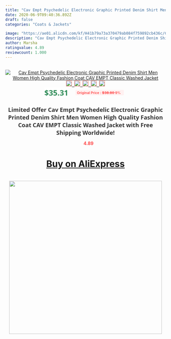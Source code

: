 ```yaml
---
title: "Cav Empt Psychedelic Electronic Graphic Printed Denim Shirt Men Women High Quality Fashion Coat CAV EMPT Classic Washed Jacket"
date: 2020-06-9T09:40:36.892Z
draft: false
categories: "Coats & Jackets"

image: "https://ae01.alicdn.com/kf/H41b79a73a370479ab084f759892cb436c/Cav-Empt-Psychedelic-Electronic-Graphic-Printed-Denim-Shirt-Men-Women-High-Quality-Fashion-Coat-CAV-EMPT.jpg"
description: "Cav Empt Psychedelic Electronic Graphic Printed Denim Shirt Men Women High Quality Fashion Coat CAV EMPT Classic Washed Jacket"
author: Marsha
ratingvalue: 4.89
reviewcount: 1.000
---
```

<br>
<div style="text-align: center;">
<a href="https://s.click.aliexpress.com/e/_AULji5" target="_blank" rel="nofollow noopener noreferrer"><img alt="Cav Empt Psychedelic Electronic Graphic Printed Denim Shirt Men Women High Quality Fashion Coat CAV EMPT Classic Washed Jacket" class="magnifier-image" src="https://ae01.alicdn.com/kf/H41b79a73a370479ab084f759892cb436c/Cav-Empt-Psychedelic-Electronic-Graphic-Printed-Denim-Shirt-Men-Women-High-Quality-Fashion-Coat-CAV-EMPT.jpg_640x640.jpg">
<br>
<img style="border:1px solid salmon" src="https://ae01.alicdn.com/kf/H41b79a73a370479ab084f759892cb436c/Cav-Empt-Psychedelic-Electronic-Graphic-Printed-Denim-Shirt-Men-Women-High-Quality-Fashion-Coat-CAV-EMPT.jpg_120x120.jpg">&nbsp;&nbsp;<img style="border:1px solid salmon" src="https://ae01.alicdn.com/kf/H55e728ff69604ad4a43d8873df874e97j/Cav-Empt-Psychedelic-Electronic-Graphic-Printed-Denim-Shirt-Men-Women-High-Quality-Fashion-Coat-CAV-EMPT.jpg_120x120.jpg">&nbsp;&nbsp;<img style="border:1px solid salmon" src="https://ae01.alicdn.com/kf/Hd693ff9544624d2d86de6cbd28c1265cw/Cav-Empt-Psychedelic-Electronic-Graphic-Printed-Denim-Shirt-Men-Women-High-Quality-Fashion-Coat-CAV-EMPT.jpg_120x120.jpg">&nbsp;&nbsp;<img style="border:1px solid salmon" src="https://ae01.alicdn.com/kf/Hd2df81deeda9413eaae262121ed83bd24/Cav-Empt-Psychedelic-Electronic-Graphic-Printed-Denim-Shirt-Men-Women-High-Quality-Fashion-Coat-CAV-EMPT.jpg_120x120.jpg">&nbsp;&nbsp;<img style="border:1px solid salmon" src="https://ae01.alicdn.com/kf/H5065ae6135f648ca92e9de1f0522ec048/Cav-Empt-Psychedelic-Electronic-Graphic-Printed-Denim-Shirt-Men-Women-High-Quality-Fashion-Coat-CAV-EMPT.jpg_120x120.jpg"></a></div><br0>
<div style="text-align: center;"><span style="background-color: white; border: 0px; box-sizing: border-box; color: seagreen; display: inline-block; font-family: &quot;open sans&quot; , &quot;arial&quot; , &quot;helvetica&quot; , sans-serif , &quot;heiti&quot;; font-size: 24px; font-stretch: inherit; font-weight: 700; line-height: inherit; margin: 0px 10px 0px 0px; padding: 0px; vertical-align: middle;">$35.31 </span>
<span style="background: rgb(255 , 241 , 241); border-radius: 3px; border: 0px; box-sizing: border-box; color: #ff4747; display: inline-block; font-family: inherit; font-size: 12px; font-stretch: inherit; font-style: inherit; font-variant: inherit; font-weight: 600; line-height: inherit; margin: 0px; padding: 2px 5px; transform: scale(0.9); vertical-align: middle;">Original Price : <b style="text-decoration: line-through;">$38.80 </b> 9%&nbsp;&nbsp;</span></div>
<h1 style="color: #333333; display: inline-block; font-family: &quot;open sans&quot; , &quot;arial&quot; , &quot;helvetica&quot; , sans-serif , &quot;heiti&quot;; font-size: 18px; font-stretch: inherit; font-weight: 700; text-align: center;">Limited Offer Cav Empt Psychedelic Electronic Graphic Printed Denim Shirt Men Women High Quality Fashion Coat CAV EMPT Classic Washed Jacket with Free Shipping Worldwide!</h1>
<div style="color: #ff4747; text-align: center;">
<img src="https://4.bp.blogspot.com/-M0ZcTcb-5uY/XleCXlxnR4I/AAAAAAAAAEc/OrjgMkXV1oMQFaCRZj5HQwOCBcu3w1FegCPcBGAYYCw/s1600/star.png" style="height: 15px;">&nbsp;<b>4.89</b></div>
<div class="button_cont" align="center"><a class="buynow_a" href="https://s.click.aliexpress.com/e/_AULji5" target="_blank" rel="nofollow noopener noreferrer"><H1>Buy on AliExpress</H1></a></div><br>
<div class="separator" style="clear: both; text-align: center;">
<img src="https://lh3.googleusercontent.com/-pTy5HemUv9M/XlePHvY0dAI/AAAAAAAAAE4/0nX5iRUoIWY8eMW9Dpxeirr157OZliDIgCLcBGAsYHQ/s1600/badge.gif" width="480">
</div>
